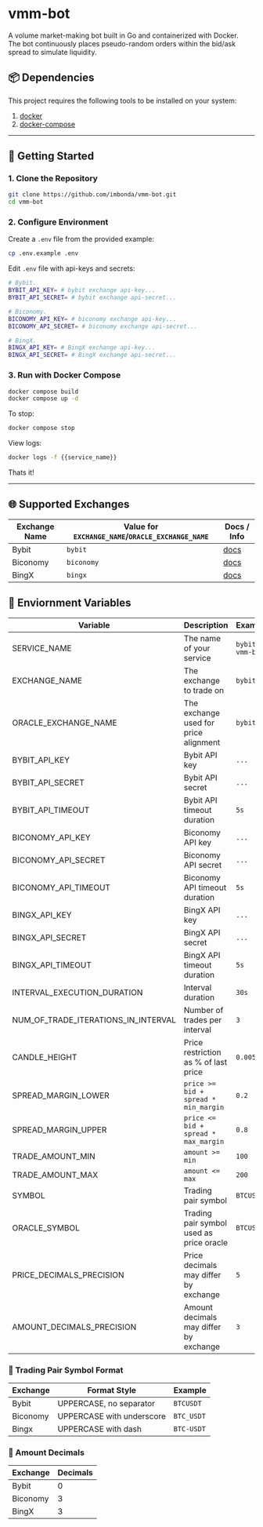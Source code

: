 # vmm-bot
A volume market-making bot built in Go and containerized with Docker.<br/>
The bot continuously places pseudo-random orders within the bid/ask spread to simulate liquidity.

## 📦 Dependencies

This project requires the following tools to be installed on your system:
1. [docker](https://docs.docker.com/get-started/get-docker/)
2. [docker-compose](https://docs.docker.com/compose/install/)

---

## 🚀 Getting Started

### 1. Clone the Repository

```bash
git clone https://github.com/imbonda/vmm-bot.git
cd vmm-bot
```

### 2. Configure Environment

Create a `.env` file from the provided example:
```bash
cp .env.example .env
```

Edit `.env` file with api-keys and secrets:
```bash
# Bybit.
BYBIT_API_KEY= # bybit exchange api-key...
BYBIT_API_SECRET= # bybit exchange api-secret...

# Biconomy.
BICONOMY_API_KEY= # biconomy exchange api-key...
BICONOMY_API_SECRET= # biconomy exchange api-secret...

# BingX.
BINGX_API_KEY= # BingX exchange api-key...
BINGX_API_SECRET= # BingX exchange api-secret...
```

### 3. Run with Docker Compose

```bash
docker compose build
docker compose up -d
```

To stop:
```bash
docker compose stop
```

View logs:
```bash
docker logs -f {{service_name}}
```

Thats it!

---

## 🌐 Supported Exchanges

| Exchange Name     | Value for `EXCHANGE_NAME`/`ORACLE_EXCHANGE_NAME` | Docs / Info                                                         |
|-------------------|--------------------------------------------------|---------------------------------------------------------------------|
| Bybit             | `bybit`                                          | [docs](https://bybit-exchange.github.io/docs/v5/intro)              |
| Biconomy          | `biconomy`                                       | [docs](https://github.com/BiconomyOfficial/apidocs)                 |
| BingX             | `bingx`                                          | [docs](https://bingx-api.github.io/docs/#/en-us/spot/changelog)     |

## 🧾 Enviornment Variables

| Variable                            | Description                                 | Example            |
|-------------------------------------|---------------------------------------------|--------------------|
| SERVICE_NAME                        | The name of your service                    | `bybit-vmm-bot`    |
| EXCHANGE_NAME                       | The exchange to trade on                    | `bybit`            |
| ORACLE_EXCHANGE_NAME                | The exchange used for price alignment       | `bybit`            |
| BYBIT_API_KEY                       | Bybit API key                               | `...`              |
| BYBIT_API_SECRET                    | Bybit API secret                            | `...`              |
| BYBIT_API_TIMEOUT                   | Bybit API timeout duration                  | `5s`               |
| BICONOMY_API_KEY                    | Biconomy API key                            | `...`              |
| BICONOMY_API_SECRET                 | Biconomy API secret                         | `...`              |
| BICONOMY_API_TIMEOUT                | Biconomy API timeout duration               | `5s`               |
| BINGX_API_KEY                       | BingX API key                               | `...`              |
| BINGX_API_SECRET                    | BingX API secret                            | `...`              |
| BINGX_API_TIMEOUT                   | BingX API timeout duration                  | `5s`               |
| INTERVAL_EXECUTION_DURATION         | Interval duration                           | `30s`              |
| NUM_OF_TRADE_ITERATIONS_IN_INTERVAL | Number of trades per interval               | `3`                |
| CANDLE_HEIGHT                       | Price restriction as % of last price        | `0.005`            |
| SPREAD_MARGIN_LOWER                 | `price >= bid + spread * min_margin`        | `0.2`              |
| SPREAD_MARGIN_UPPER                 | `price <= bid + spread * max_margin`        | `0.8`              |
| TRADE_AMOUNT_MIN                    | `amount >= min`                             | `100`              |
| TRADE_AMOUNT_MAX                    | `amount <= max`                             | `200`              |
| SYMBOL                              | Trading pair symbol                         | `BTCUSDT`          |
| ORACLE_SYMBOL                       | Trading pair symbol used as price oracle    | `BTCUSDT`          |
| PRICE_DECIMALS_PRECISION            | Price decimals may differ by exchange       | `5`                |
| AMOUNT_DECIMALS_PRECISION           | Amount decimals may differ by exchange      | `3`                |

### 🔀 Trading Pair Symbol Format

| Exchange                  | Format Style                                 | Example           |
|---------------------------|---------------------------------------------|--------------------|
| Bybit                     | UPPERCASE, no separator                     | `BTCUSDT`          |
| Biconomy                  | UPPERCASE with underscore                   | `BTC_USDT`         |
| Bingx                     | UPPERCASE with dash                         | `BTC-USDT`         |

### 🔢 Amount Decimals

| Exchange                  | Decimals    |
|---------------------------|-------------|
| Bybit                     | 0           |
| Biconomy                  | 3           |
| BingX                     | 3           |
